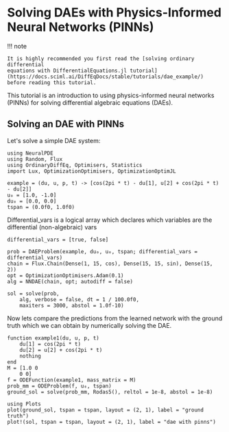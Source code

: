 # Solving DAEs with Physics-Informed Neural Networks (PINNs)

!!! note
    
    It is highly recommended you first read the [solving ordinary differential
    equations with DifferentialEquations.jl tutorial](https://docs.sciml.ai/DiffEqDocs/stable/tutorials/dae_example/) before reading this tutorial.


This tutorial is an introduction to using physics-informed neural networks (PINNs) for solving differential algebraic equations (DAEs). 


## Solving an DAE with PINNs

Let's solve a simple DAE system:

```@example dae
using NeuralPDE 
using Random, Flux
using OrdinaryDiffEq, Optimisers, Statistics
import Lux, OptimizationOptimisers, OptimizationOptimJL

example = (du, u, p, t) -> [cos(2pi * t) - du[1], u[2] + cos(2pi * t) - du[2]]
u₀ = [1.0, -1.0]
du₀ = [0.0, 0.0]
tspan = (0.0f0, 1.0f0)
```

Differential_vars is a logical array which declares which variables are the differential (non-algebraic) vars

```@example dae
differential_vars = [true, false]
```

```@example dae
prob = DAEProblem(example, du₀, u₀, tspan; differential_vars = differential_vars)
chain = Flux.Chain(Dense(1, 15, cos), Dense(15, 15, sin), Dense(15, 2))
opt = OptimizationOptimisers.Adam(0.1)
alg = NNDAE(chain, opt; autodiff = false)

sol = solve(prob,
    alg, verbose = false, dt = 1 / 100.0f0,
    maxiters = 3000, abstol = 1.0f-10)
```

Now lets compare the predictions from the learned network with the ground truth which we can obtain by numerically solving the DAE.

```@example dae
function example1(du, u, p, t)
    du[1] = cos(2pi * t)
    du[2] = u[2] + cos(2pi * t)
    nothing
end
M = [1.0 0
    0 0]
f = ODEFunction(example1, mass_matrix = M)
prob_mm = ODEProblem(f, u₀, tspan)
ground_sol = solve(prob_mm, Rodas5(), reltol = 1e-8, abstol = 1e-8)
```

```@example dae
using Plots
plot(ground_sol, tspan = tspan, layout = (2, 1), label = "ground truth")
plot!(sol, tspan = tspan, layout = (2, 1), label = "dae with pinns")
```